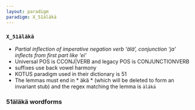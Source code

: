```yaml
---
layout: paradigm
paradigm: X_51äläkä
---
```

### ` X_51äläkä `

* _Partial inflection of imperative negation verb ‘älä’, conjunction ‘ja’ inflects from first part like ‘ei’_
* Universal POS is CCONJ|VERB and legacy POS is CONJUNCTIONVERB
* suffixes use back vowel harmony
* KOTUS paradigm used in their dictionary is 51
* The lemmas must end in * äkä * (which will be deleted to form an invariant stub) and the regex matching the lemma is ` äläkä `

### 51äläkä wordforms


